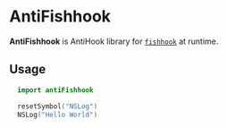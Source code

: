 # AntiFishhook

__AntiFishhook__ is AntiHook library for [`fishhook`][fishhook] at runtime.

[fishhook]: https://github.com/facebook/fishhook

## Usage

```swift
  import antiFishhook

  resetSymbol("NSLog")
  NSLog("Hello World")
```
